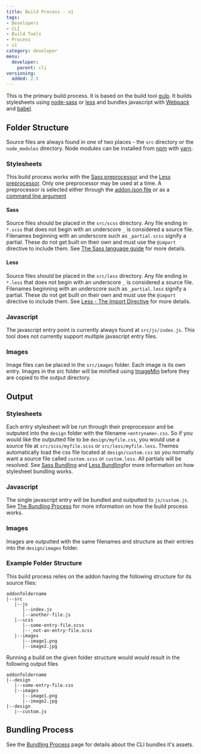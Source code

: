 ```yaml
---
title: Build Process - v1
tags:
- Developers
- CLI
- Build Tools
- Process
- v1
category: developer
menu:
  developer:
    parent: cli
versioning:
  added: 2.5
---
```


This is the primary build process. It is based on the build tool [gulp](http://gulpjs.com/). It builds stylesheets using [node-sass](https://github.com/sass/node-sass) or [less](https://github.com/less/less.js/tree/master) and bundles javascript with [Webpack](https://github.com/webpack/webpack) and [babel](https://babeljs.io/).

## Folder Structure

Source files are always found in one of two places - the `src` directory or the `node_modules` directory. Node modules can be installed from [npm](https://www.npmjs.com/) with [yarn](https://yarnpkg.com/en/).

### Stylesheets

This build process works with the [Sass preprocessor](http://sass-lang.com/) and the [Less preprocessor](http://lesscss.org/). Only one preprocessor may be used at a time. A preprocessor is selected either through the [addon.json file](/developer/addons/addon-info#build) or as a [command line argument](/developer/vanilla-cli/)

#### Sass

Source files should be placed in the `src/scss` directory. Any file ending in `*.scss` that does not begin with an underscore `_` is considered a source file. Filenames beginning with an underscore such as `_partial.scss` signify a partial. These do not get built on their own and must use the `@import` directive to include them. See [The Sass language guide](http://sass-lang.com/guide) for more details.

#### Less

Source files should be placed in the `src/less` directory. Any file ending in `*.less` that does not begin with an underscore `_` is considered a source file. Filenames beginning with an underscore such as `_partial.less` signify a partial. These do not get built on their own and must use the `@import` directive to include them. See [Less - The Import Directive](http://lesscss.org/features/#import-directives-feature) for more details.

### Javascript

The javascript entry point is currently always found at `src/js/index.js`. This tool does not currently support multiple javascript entry files.

### Images

Image files can be placed in the `src/images` folder. Each image is its own entry. Images in the src folder will be minified using [ImageMin](https://github.com/imagemin/imagemin) before they are copied to the output directory.

## Output

### Stylesheets

Each entry stylesheet will be run through their preprocessor and be outputed into the `design` folder with the filename `<entryname>.css`. So if you would like the outputted file to be `design/myfile.css`, you would use a source file at `src/scss/myfile.scss` or `src/less/myfile.less`. Themes automatically load the css file located at `design/custom.css` so you normally want a source file called `custom.scss` or `custom.less`. All partials will be resolved. See [Sass Bundling](/developer/vanilla-cli/bundling-process/#sass) and [Less Bundling](/developer/vanilla-cli/bundling-process/#less)for more information on how stylesheet bundling works.

### Javascript

The single javascript entry will be bundled and outputted to `js/custom.js`. See [The Bundling Process](/developer/vanilla-cli/bundling-process/#javascript) for more information on how the build process works.

### Images

Images are outputted with the same filenames and structure as their entries into the `design/images` folder.

### Example Folder Structure

This build process relies on the addon having the following structure for its source files:

```
addonfoldername
|--src
   |--js
      |--index.js
      |--another-file.js
   |--scss
      |--some-entry-file.scss
      |--_not-an-entry-file.scss
   |--images
      |--image1.png
      |--image2.jpg
```

Running a build on the given folder structure would would result in the following output files

```
addonfoldername
|--design
   |--some-entry-file.css
   |--images
      |--image1.png
      |--image2.jpg
|--design
   |--custom.js
```

## Bundling Process

See the [Bundling Process](/developer/vanilla-cli/bundling-process) page for details about the CLI bundles it's assets.
